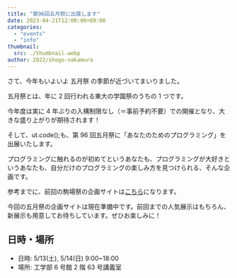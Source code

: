 ```yaml
---
title: "第96回五月祭に出展します"
date: 2023-04-21T12:00:00+09:00
categories:
  - "events"
  - "info"
thumbnail:
  src: ./thumbnail.webp
author: 2022/shogo-nakamura
---
```


さて、今年もいよいよ 五月祭 の季節が近づいてまいりました。

五月祭とは、年に 2 回行われる東大の学園祭のうちの 1 つです。

今年度は実に 4 年ぶりの入構制限なし（＝事前予約不要）での開催となり、大きな盛り上がりが期待されます！

そして、ut.code();も、第 96 回五月祭に「あなたのためのプログラミング」を出展いたします。

プログラミングに触れるのが初めてというあなたも、プログラミングが大好きというあなたも、自分だけのプログラミングの楽しみ方を見つけられる、そんな企画です。

参考までに、前回の駒場祭の企画サイトは[こちら](https://kf73.utcode.net/)になります。

今回の五月祭の企画サイトは現在準備中です。前回までの人気展示はもちろん、新展示も用意してお待ちしています。ぜひお楽しみに！

## 日時・場所

- 日時: 5/13(土), 5/14(日) 9:00~18:00
- 場所: 工学部 6 号館 2 階 63 号講義室
